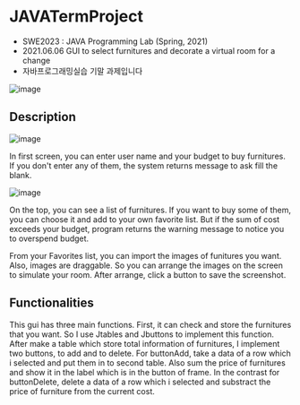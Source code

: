 # JAVATermProject
- SWE2023 : JAVA Programming Lab (Spring, 2021)
- 2021.06.06 GUI to select furnitures and decorate a virtual room for a change
- 자바프로그래밍실습 기말 과제입니다

![image](https://user-images.githubusercontent.com/76966915/222941535-a6e6cbce-d7be-4a7e-8cb9-3442842ffdb2.png)


## Description 

![image](https://user-images.githubusercontent.com/76966915/222941548-92fb2241-4b11-4b22-ae89-3926d7c5d643.png)

In first screen, you can enter user name and your budget to buy furnitures. 
If you don't enter any of them, the system returns message to ask fill the blank.

![image](https://user-images.githubusercontent.com/76966915/222941557-118524e2-b7b3-4b0c-b1db-24f9d96a6a1d.png)

On the top, you can see a list of furnitures. If you want to buy some of them, you can choose it and add to your own favorite list. But if the sum of cost exceeds your budget, program returns the warning message to notice you to overspend budget.

From your Favorites list, you can import the images of funitures you want. 
Also, images are draggable.  So you can arrange the images on the screen to simulate your room. After arrange, click a button to save the screenshot. 

## Functionalities

This gui has three main functions. First, it can check and store the furnitures that you want. So I use Jtables and Jbuttons to implement this function. After make a table which store total information of furnitures, I implement two buttons, to add and to delete. For buttonAdd, take a data of a row which i selected and put them in to second table. Also sum the price of furnitures and show it in the label which is in the button of frame. In the contrast for buttonDelete, delete a data of a row which i selected and substract the price of furniture from the current cost. 
